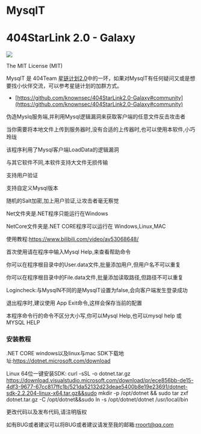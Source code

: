 # MysqlT
# 404StarLink 2.0 - Galaxy
![](https://github.com/knownsec/404StarLink-Project/raw/master/logo.png)

The MIT License (MIT)

MysqlT 是 404Team [星链计划2.0](https://github.com/knownsec/404StarLink2.0-Galaxy)中的一环，如果对MysqlT有任何疑问又或是想要找小伙伴交流，可以参考星链计划的加群方式。

- [https://github.com/knownsec/404StarLink2.0-Galaxy#community](https://github.com/knownsec/404StarLink2.0-Galaxy#community)

伪造Myslq服务端,并利用Mysql逻辑漏洞来获取客户端的任意文件反击攻击者

当你需要将本地文件上传到服务器时,没有合适的上传器时,也可以使用本软件,小巧玲珑

该程序利用了Mysql客户端LoadData的逻辑漏洞

与其它软件不同,本软件支持大文件无损传输

支持用户验证

支持自定义Mysql版本

随机的Salt加密,加上用户验证,让攻击者毫无察觉

Net文件夹是.NET程序只能运行在Windows

NetCore文件夹是.NET CORE程序可以运行在 Windows,Linux,MAC

使用教程:https://www.bilibili.com/video/av53068648/

首次使用请在程序中输入Mysql Help,来查看帮助命令


你可以在程序根目录中的User.data文件,批量添加用户,但用户名不可以重复

你可以在程序根目录中的File.data文件,批量添加读取路径,但路径不可以重复

Logincheck:与MysqlN不同的是MysqlT设置为false,会向客户端发生登录成功

退出程序时,建议使用 App Exit命令,这样会保存当前的配置

本程序命令行的命令不区分大小写,你可以Mysql Help,也可以mysql help 或MYSQL HELP

### 安装教程
.NET CORE windows以及linux与mac  SDK下载地址:https://dotnet.microsoft.com/download

 Linux 64位一键安装SDK:  curl -sSL -o dotnet.tar.gz https://download.visualstudio.microsoft.com/download/pr/ece856bb-de15-4df3-9677-67cc817ffc1b/521da52132d23deae5400b8e19e23691/dotnet-sdk-2.2.204-linux-x64.tar.gz&&sudo mkdir -p /opt/dotnet && sudo tar zxf dotnet.tar.gz -C /opt/dotnet&&sudo ln -s /opt/dotnet/dotnet /usr/local/bin

更改代码以及发布代码,请注明版权

如有BUG或者建议可以将BUG或者建议请发至我的邮箱:rroort@qq.com
